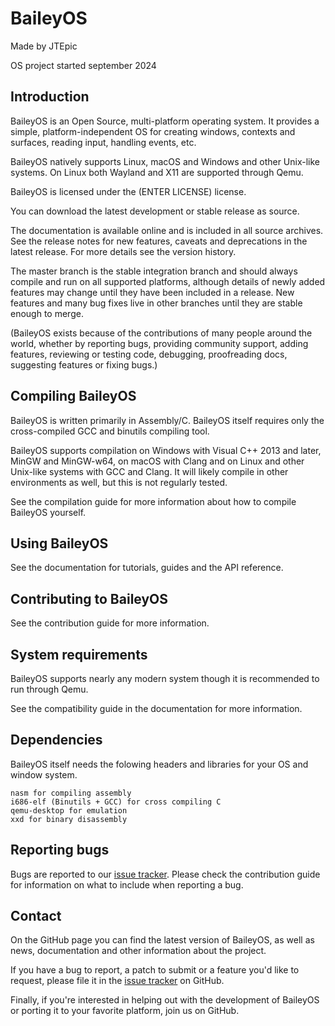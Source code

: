 # BaileyOS


Made by JTEpic

OS project started september 2024


## Introduction

BaileyOS is an Open Source, multi-platform operating system. It provides a simple, platform-independent OS for creating windows, contexts and surfaces, reading input, handling events, etc.

BaileyOS natively supports Linux, macOS and Windows and other Unix-like systems. On Linux both Wayland and X11 are supported through Qemu.

BaileyOS is licensed under the (ENTER LICENSE) license.

You can download the latest development or stable release as source.

The documentation is available online and is included in all source archives. See the release notes for new features, caveats and deprecations in the latest release. For more details see the version history.

The master branch is the stable integration branch and should always compile and run on all supported platforms, although details of newly added features may change until they have been included in a release. New features and many bug fixes live in other branches until they are stable enough to merge.

(BaileyOS exists because of the contributions of many people around the world, whether by reporting bugs, providing community support, adding features, reviewing or testing code, debugging, proofreading docs, suggesting features or fixing bugs.)


## Compiling BaileyOS

BaileyOS is written primarily in Assembly/C. BaileyOS itself requires only the cross-compiled GCC and binutils compiling tool.

BaileyOS supports compilation on Windows with Visual C++ 2013 and later, MinGW and MinGW-w64, on macOS with Clang and on Linux and other Unix-like systems with GCC and Clang. It will likely compile in other environments as well, but this is not regularly tested.

See the compilation guide for more information about how to compile BaileyOS yourself.


## Using BaileyOS

See the documentation for tutorials, guides and the API reference.


## Contributing to BaileyOS

See the contribution guide for more information.


## System requirements

BaileyOS supports nearly any modern system though it is recommended to run through Qemu.

See the compatibility guide in the documentation for more information.


## Dependencies

BaileyOS itself needs the folowing headers and libraries for your OS and window system.

    nasm for compiling assembly
    i686-elf (Binutils + GCC) for cross compiling C
    qemu-desktop for emulation
    xxd for binary disassembly


## Reporting bugs

Bugs are reported to our [issue tracker](https://github.com/JTEpic/BaileyOS/issues). Please check the contribution guide for information on what to include when reporting a bug.


## Contact

On the GitHub page you can find the latest version of BaileyOS, as well as news, documentation and other information about the project.

If you have a bug to report, a patch to submit or a feature you'd like to request, please file it in the [issue tracker](https://github.com/JTEpic/BaileyOS/issues) on GitHub.

Finally, if you're interested in helping out with the development of BaileyOS or porting it to your favorite platform, join us on GitHub.
